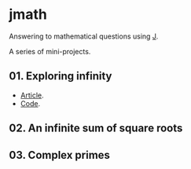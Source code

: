 <!-- <link rel="alternate" type="application/atom+xml" title="{{ site.title }}" href="{{ site.url }}/feed.xml"> -->

# jmath
Answering to mathematical questions using [J](https://www.jsoftware.com).

A series of mini-projects.

## 01. Exploring infinity
- [Article](articles/01_Exploring_infinity.md).
- [Code](code/01_Exploring_infinity.ijs).

## 02. An infinite sum of square roots

## 03. Complex primes

<!-- ---
<a class="btn btn-rss" href="/feed.xml" target="_blank">RSS</a> -->


